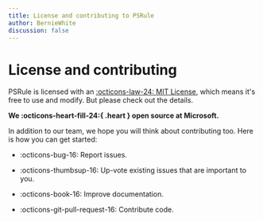 ```yaml
---
title: License and contributing to PSRule
author: BernieWhite
discussion: false
---
```


# License and contributing

PSRule is licensed with an [:octicons-law-24: MIT License][1], which means it's free to use and modify.
But please check out the details.

<strong>We :octicons-heart-fill-24:{ .heart } open source at Microsoft.</strong>

In addition to our team, we hope you will think about contributing too.
Here is how you can get started:

- :octicons-bug-16: Report issues.
- :octicons-thumbsup-16: Up-vote existing issues that are important to you.
- :octicons-book-16: Improve documentation.
- :octicons-git-pull-request-16: Contribute code.

  [1]: https://github.com/microsoft/PSRule/blob/main/LICENSE
